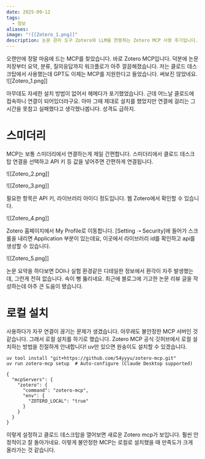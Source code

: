 ```yaml
---
date: 2025-09-12
tags:
  - 정보
aliases:
image: "![[Zotero_1.png]]"
description: 논문 관리 도구 Zotero와 LLM을 연동하는 Zotero MCP 사용 후기입니다. 스미더리를 통한 연결 방법과 불안정한 연결 문제 해결을 위한 로컬 설치 방법을 소개합니다. 이를 통해 논문 요약, 분류, 질의응답 등 연구 워크플로를 효율적으로 개선할 수 있습니다.
---
```

오랜만에 정말 마음에 드는 MCP를 찾았습니다. 바로 Zotero MCP입니다. 덕분에 논문 저장부터 요약, 분류, 질의응답까지 워크플로가 아주 깔끔해졌습니다. 저는 클로드 데스크탑에서 사용했는데 GPT도 이제는 MCP를 지원한다고 들었습니다. 써보진 않았네요. 
![[Zotero_1.png]]

아무데도 자세한 설치 방법이 없어서 헤메다가 포기했었습니다. 근데 어느날 클로드에 접속하니 연결이 되어있더라구요. 아마 그때 제대로 설치를 했었지만 연결에 걸리는 그 시간을 못참고 실패했다고 생각했나봅니다. 성격도 급하지.

# 스미더리

MCP는 보통 스미더리에서 연결하는게 제일 간편합니다. 스미더리에서 클로드 데스크탑 연결을 선택하고 API 키 등 값을 넣어주면 간편하게 연결됩니다. 

![[Zotero_2.png]]


![[Zotero_3.png]]

필요한 항목은 API 키, 라이브러리 아이디 정도입니다. 웹 Zotero에서 확인할 수 있습니다. 

![[Zotero_4.png]]

Zotero 홈페이지에서 My Profile로 이동합니다. [Setting ➝ Security]에 들어가 스크롤을 내리면 Application 부분이 있는데요, 이곳에서 라이브러리 id를 확인하고 api를 생성할 수 있습니다.

![[Zotero_5.png]]

논문 요약을 하다보면 DOI나 실험 환경같은 디테일한 정보에서 환각이 자주 발생했는데, 그런게 전혀 없습니다. 속이 뻥 뚫리네요. 최근에 블로그에 기고한 논문 리뷰 글을 작성하는데 아주 큰 도움이 됐습니다. 

# 로컬 설치

사용하다가 자꾸 연결이 끊기는 문제가 생겼습니다. 아무래도 불안정한 MCP 서버인 것 같습니다. 그래서 로컬 설치를 하기로 했습니다. Zotero MCP 공식 깃허브에서 로컬 설치하는 방법을 친절하게 안내합니다! uv만 있으면 원숭이도 설치할 수 있겠습니다. 

```
uv tool install "git+https://github.com/54yyyu/zotero-mcp.git"
uv run zotero-mcp setup  # Auto-configure (Claude Desktop supported)
```

```
{
  "mcpServers": {
    "zotero": {
      "command": "zotero-mcp",
      "env": {
        "ZOTERO_LOCAL": "true"
      }
    }
  }
}
```

이렇게 설정하고 클로드 데스크탑을 열어보면 새로운 Zotero mcp가 보입니다. 훨씬 안정적이고 잘 돌아가네요. 이렇게 불안정한 MCP는 로컬로 설치했을 때 만족도가 크게 올라가는 것 같습니다. 